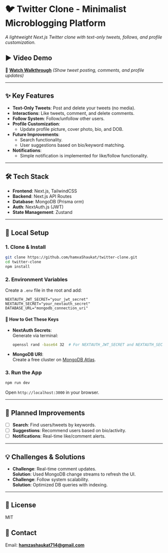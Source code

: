 # 🐦 Twitter Clone - Minimalist Microblogging Platform  
*A lightweight Next.js Twitter clone with text-only tweets, follows, and profile customization.*  


## ▶ **Video Demo**  
🎥 **[Watch Walkthrough](https://youtu.be/y5n5v_43y4I?feature=shared)** *(Show tweet posting, comments, and profile updates)*  

---

## ✨ **Key Features**  
- **Text-Only Tweets**: Post and delete your tweets (no media).  
- **Interactions**: Like tweets, comment, and delete comments.  
- **Follow System**: Follow/unfollow other users.  
- **Profile Customization**:  
  - Update profile picture, cover photo, bio, and DOB.  
- **Future Improvements**:  
  - Search functionality.  
  - User suggestions based on bio/keyword matching.
- **Notifications**:  
  - Simple notification is implemented for like/follow functionality.  

---

## 🛠️ **Tech Stack**  
- **Frontend**: Next.js, TailwindCSS  
- **Backend**: Next.js API Routes  
- **Database**: MongoDB (Prisma orm)  
- **Auth**: NextAuth.js (JWT)  
- **State Management**: Zustand  

---

## 🚀 **Local Setup**  

### **1. Clone & Install**  
```bash
git clone https://github.com/hamxaShaukat/twitter-clone.git
cd twitter-clone
npm install
```

### **2. Environment Variables**  
Create a `.env` file in the root and add:  

```env
NEXTAUTH_JWT_SECRET="your_jwt_secret"
NEXTAUTH_SECRET="your_nextauth_secret"
DATABASE_URL="mongodb_connection_uri"
```

#### 🔑 **How to Get These Keys**  
- **NextAuth Secrets**:  
  Generate via terminal:  
  ```bash
  openssl rand -base64 32  # For NEXTAUTH_JWT_SECRET and NEXTAUTH_SECRET
  ```  
- **MongoDB URI**:  
  Create a free cluster on [MongoDB Atlas](https://www.mongodb.com/atlas/database).  

### **3. Run the App**  
```bash
npm run dev
```
Open `http://localhost:3000` in your browser.  

---

## 🛑 **Planned Improvements**  
- [ ] **Search**: Find users/tweets by keywords.  
- [ ] **Suggestions**: Recommend users based on bio/activity.  
- [ ] **Notifications**: Real-time like/comment alerts.  

---


## 💡 **Challenges & Solutions**  
- **Challenge**: Real-time comment updates.  
  **Solution**: Used MongoDB change streams to refresh the UI.  
- **Challenge**: Follow system scalability.  
  **Solution**: Optimized DB queries with indexing.  

---

## 📜 **License**  
MIT  

## 📩 **Contact**  
Email: **hamzashaukat714@gmail.com**
